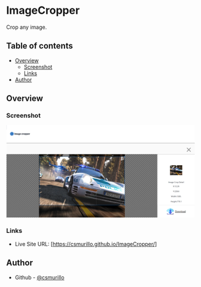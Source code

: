 # ImageCropper

Crop any image.

## Table of contents

- [Overview](#overview)
  - [Screenshot](#screenshot)
  - [Links](#links)
- [Author](#author)

## Overview


### Screenshot
![](./screenshot/screenshotimagecropper.png)

### Links

- Live Site URL: [https://csmurillo.github.io/ImageCropper/]


## Author

- Github - [@csmurillo](https://github.com/csmurillo)



